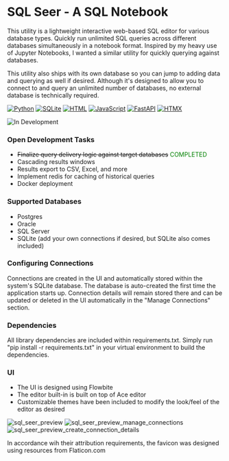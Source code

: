 # SQL Seer - A SQL Notebook

This utility is a lightweight interactive web-based SQL editor for various database types. Quickly run unlimited SQL queries across different databases simultaneously in a notebook format. Inspired by my heavy use of Jupyter Notebooks, I wanted a similar utility for quickly querying against databases.

This utility also ships with its own database so you can jump to adding data and querying as well if desired. Although it's designed to allow you to connect to and query an unlimited number of databases, no external database is technically required.


[![Python](https://img.shields.io/badge/Python-3776AB?logo=python&logoColor=fff)](#) [![SQLite](https://img.shields.io/badge/SQLite-%2307405e.svg?logo=sqlite&logoColor=white)](#) [![HTML](https://img.shields.io/badge/HTML-%23E34F26.svg?logo=html5&logoColor=white)](#)  [![JavaScript](https://img.shields.io/badge/JavaScript-F7DF1E?logo=javascript&logoColor=000)](#) [![FastAPI](https://img.shields.io/badge/FastAPI-009485.svg?logo=fastapi&logoColor=white)](#) [![HTMX](https://img.shields.io/badge/HTMX-36C?logo=htmx&logoColor=fff)](#)


![In Development](https://img.shields.io/badge/status-In%20Development-yellow)
### Open Development Tasks
- ~~Finalize query delivery logic against target databases~~ <span style="color:green">COMPLETED</span>
- Cascading results windows
- Results export to CSV, Excel, and more
- Implement redis for caching of historical queries
- Docker deployment  


### Supported Databases
- Postgres
- Oracle
- SQL Server
- SQLite (add your own connections if desired, but SQLite also comes included)


### Configuring Connections
Connections are created in the UI and automatically stored within the system's SQLite database. The database is auto-created the first time the application starts up. Connection details will remain stored there and can be updated or deleted in the UI automatically in the "Manage Connections" section.


### Dependencies
All library dependencies are included within requirements.txt. Simply run "pip install -r requirements.txt" in your virtual environment to build the dependencies.


### UI
- The UI is designed using Flowbite
- The editor built-in is built on top of Ace editor
- Customizable themes have been included to modify the look/feel of the editor as desired



![sql_seer_preview](https://github.com/user-attachments/assets/efb6eb39-5867-4d7f-a197-d18a62252d11)
![sql_seer_preview_manage_connections](https://github.com/user-attachments/assets/63631c23-4317-48d1-83f9-dc05152775de)
![sql_seer_preview_create_connection_details](https://github.com/user-attachments/assets/7f1556d3-4dfb-4e56-b1cd-b1f5ed6f5e35)





In accordance wih their attribution requirements, the favicon was designed using resources from Flaticon.com
 
